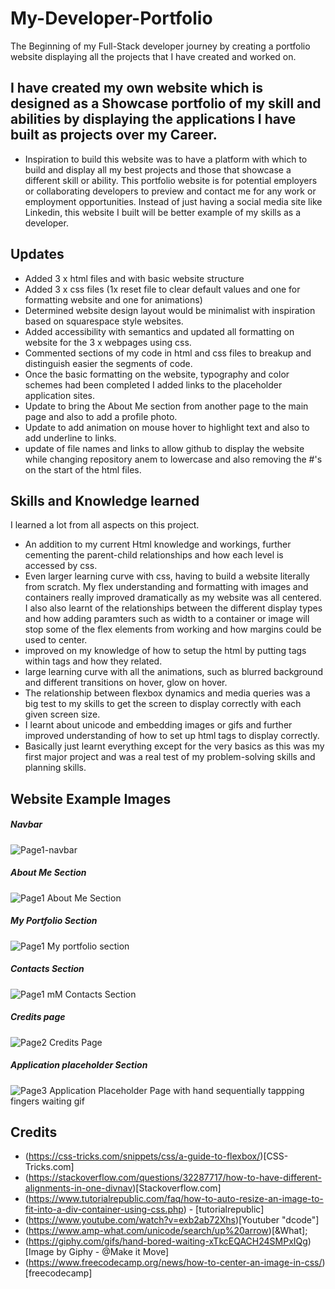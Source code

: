 # My-Developer-Portfolio
The Beginning of my Full-Stack developer journey by creating a portfolio website displaying all the projects that I have created and worked on.

## I have created my own website which is designed as a Showcase portfolio of my skill and abilities by displaying the applications I have built as projects over my Career.

- Inspiration to build this website was to have a platform with which to build and display all my best projects and those that showcase a different skill or ability. This portfolio website is for potential employers or collaborating developers to preview and contact me for any work or employment opportunities. Instead of just having a social media site like Linkedin, this website I built will be better example of my skills as a developer.

## Updates

-   Added 3 x html files and with basic website structure
-   Added 3 x css files (1x reset file to clear default values and one for formatting website and one for animations)
-   Determined website design layout would be minimalist with inspiration based on squarespace style websites.
-   Added accessibility with semantics and updated all formatting on website for the 3 x webpages using css.
-   Commented sections of my code in html and css files to breakup and distinguish easier the segments of code.
-   Once the basic formatting on the website, typography and color schemes had been completed I added links to the placeholder application sites.
-   Update to bring the About Me section from another page to the main page and also to add a profile photo.
-   Update to add animation on mouse hover to highlight text and also to add underline to links.
-   update of file names and links to allow github to display the website while changing repository anem to lowercase and also removing the #'s on the start of the html files.

## Skills and Knowledge learned

I learned a lot from all aspects on this project.
- An addition to my current Html knowledge and workings, further cementing the parent-child relationships and how each level is accessed by css.
- Even larger learning curve with css, having to build a website literally from scratch. My flex understanding and formatting with images and containers really improved dramatically as my website was all centered. I also also learnt of the relationships between the different display types and how adding paramters such as width to a container or image will stop some of the flex elements from working and how margins could be used to center.
- improved on my knowledge of how to setup the html by putting tags within tags and how they related.
- large learning curve with all the animations, such as blurred background and different transitions on hover, glow on hover.
-  The relationship between flexbox dynamics and media queries was a big test to my skills to get the screen to display correctly with each given screen size.
-  I learnt about unicode and embedding images or gifs and further improved understanding of how to set up html tags to display correctly.
-  Basically just learnt everything except for the very basics as this was my first major project and was a real test of my problem-solving skills and planning skills.

## Website Example Images
##### Navbar
![Page1-navbar](assets/images/page1-top.jpg)
##### About Me Section
![Page1 About Me Section](assets/images/page1-aboutme.jpg)
##### My Portfolio Section
![Page1 My portfolio section](assets/images/page1-myportfolio.jpg)
##### Contacts Section
![Page1 mM Contacts Section](assets/images/page1-contactbttm.jpg)
##### Credits page
![Page2 Credits Page](assets/images/page2-credits.jpg)
##### Application placeholder Section
![Page3 Application Placeholder Page with hand sequentially tappping fingers waiting gif](assets/images/page3-applicationplaceholder.jpg)

## Credits
 - (https://css-tricks.com/snippets/css/a-guide-to-flexbox/)[CSS-Tricks.com]
 - (https://stackoverflow.com/questions/32287717/how-to-have-different-alignments-in-one-divnav)[Stackoverflow.com]
 - (https://www.tutorialrepublic.com/faq/how-to-auto-resize-an-image-to-fit-into-a-div-container-using-css.php) - [tutorialrepublic]
 - (https://www.youtube.com/watch?v=exb2ab72Xhs)[Youtuber "dcode"]
 - (https://www.amp-what.com/unicode/search/up%20arrow)[&What];
 - (https://giphy.com/gifs/hand-bored-waiting-xTkcEQACH24SMPxIQg)[Image by Giphy - @Make it Move]
 - (https://www.freecodecamp.org/news/how-to-center-an-image-in-css/)[freecodecamp]